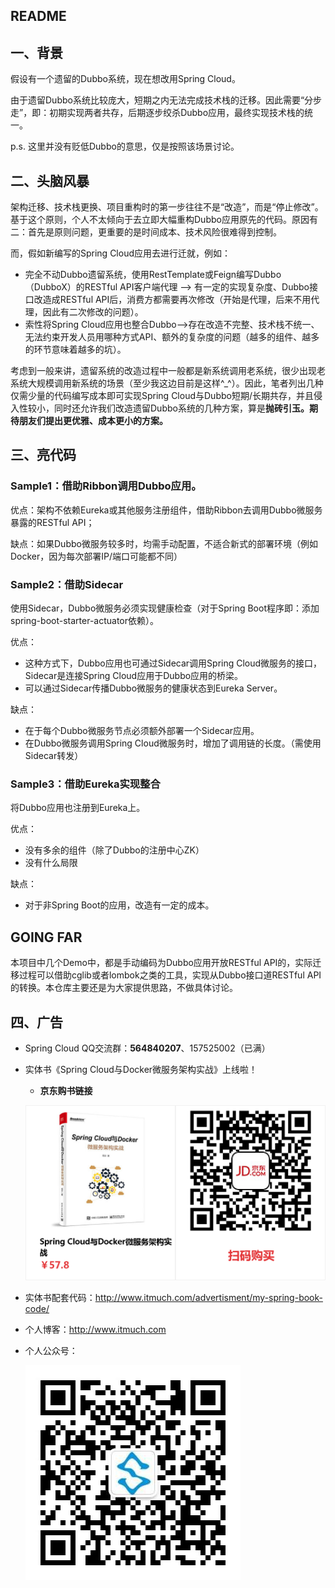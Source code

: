 ## README

## 一、背景

假设有一个遗留的Dubbo系统，现在想改用Spring Cloud。

由于遗留Dubbo系统比较庞大，短期之内无法完成技术栈的迁移。因此需要“分步走”，即：初期实现两者共存，后期逐步绞杀Dubbo应用，最终实现技术栈的统一。

p.s. 这里并没有贬低Dubbo的意思，仅是按照该场景讨论。





## 二、头脑风暴

架构迁移、技术栈更换、项目重构时的第一步往往不是“改造”，而是“停止修改”。基于这个原则，个人不太倾向于去立即大幅重构Dubbo应用原先的代码。原因有二：首先是原则问题，更重要的是时间成本、技术风险很难得到控制。

而，假如新编写的Spring Cloud应用去进行迁就，例如：

* 完全不动Dubbo遗留系统，使用RestTemplate或Feign编写Dubbo（DubboX）的RESTful API客户端代理 —> 有一定的实现复杂度、Dubbo接口改造成RESTful API后，消费方都需要再次修改（开始是代理，后来不用代理，因此有二次修改的问题）。
* 索性将Spring Cloud应用也整合Dubbo—>存在改造不完整、技术栈不统一、无法约束开发人员用哪种方式API、额外的复杂度的问题（越多的组件、越多的环节意味着越多的坑）。

考虑到一般来讲，遗留系统的改造过程中一般都是新系统调用老系统，很少出现老系统大规模调用新系统的场景（至少我这边目前是这样^_^）。因此，笔者列出几种仅需少量的代码编写成本即可实现Spring Cloud与Dubbo短期/长期共存，并且侵入性较小，同时还允许我们改造遗留Dubbo系统的几种方案，算是**抛砖引玉。期待朋友们提出更优雅、成本更小的方案。**





## 三、亮代码

### Sample1：借助Ribbon调用Dubbo应用。

优点：架构不依赖Eureka或其他服务注册组件，借助Ribbon去调用Dubbo微服务暴露的RESTful API；

缺点：如果Dubbo微服务较多时，均需手动配置，不适合新式的部署环境（例如Docker，因为每次部署IP/端口可能都不同）





###  Sample2：借助Sidecar

使用Sidecar，Dubbo微服务必须实现健康检查（对于Spring Boot程序即：添加spring-boot-starter-actuator依赖）。

优点：

* 这种方式下，Dubbo应用也可通过Sidecar调用Spring Cloud微服务的接口，Sidecar是连接Spring Cloud应用于Dubbo应用的桥梁。
* 可以通过Sidecar传播Dubbo微服务的健康状态到Eureka Server。

缺点：

* 在于每个Dubbo微服务节点必须额外部署一个Sidecar应用。
* 在Dubbo微服务调用Spring Cloud微服务时，增加了调用链的长度。（需使用Sidecar转发）





### Sample3：借助Eureka实现整合

将Dubbo应用也注册到Eureka上。

优点：

* 没有多余的组件（除了Dubbo的注册中心ZK）
* 没有什么局限

缺点：

* 对于非Spring Boot的应用，改造有一定的成本。






## GOING FAR

本项目中几个Demo中，都是手动编码为Dubbo应用开放RESTful API的，实际迁移过程可以借助cglib或者lombok之类的工具，实现从Dubbo接口道RESTful API的转换。本仓库主要还是为大家提供思路，不做具体讨论。





## 四、广告

* Spring Cloud QQ交流群：**564840207**、157525002（已满）


* 实体书《Spring Cloud与Docker微服务架构实战》上线啦！

  * **京东购书链接**

  ![京东购书链接](jd-购书链接.png)

* 实体书配套代码：<http://www.itmuch.com/advertisment/my-spring-book-code/>

* 个人博客：<http://www.itmuch.com>

* 个人公众号：

  ![](个人公众号.jpg)

